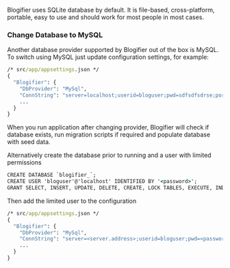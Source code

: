 Blogifier uses SQLite database by default. It is file-based, cross-platform, portable, 
easy to use and should work for most people in most cases.

### Change Database to MySQL

Another database provider supported by Blogifier out of the box is MySQL. To switch 
using MySQL just update configuration settings, for example:

```cmd
/* src/app/appsettings.json */
{
  "Blogifier": {
    "DbProvider": "MySql",
    "ConnString": "server=localhost;userid=bloguser;pwd=sdfsdfsdrse;port=3306;database=blogifier_;sslmode=none;",
    ...
  }
}
```

When you run application after changing provider, Blogifier will check if database exists, 
run migration scripts if required and populate database with seed data.

Alternatively create the database prior to running and a user with limited permissions

```cmd
CREATE DATABASE `blogifier_`;
CREATE USER 'bloguser'@'localhost' IDENTIFIED BY '<password>';
GRANT SELECT, INSERT, UPDATE, DELETE, CREATE, LOCK TABLES, EXECUTE, INDEX ON `blogifier_`.* TO 'bloguser'@'localhost';
```

Then add the limited user to the configuration

```cmd
/* src/app/appsettings.json */
{
  "Blogifier": {
    "DbProvider": "MySql",
    "ConnString": "server=<server.address>;userid=bloguser;pwd=<password>;port=3306;database=blogifier_;sslmode=none;",
    ...
  }
}
```
